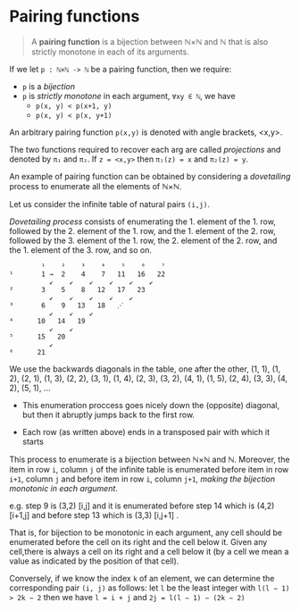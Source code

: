 # Pairing functions

>A **pairing function** is a bijection between ℕ×ℕ and ℕ that is also strictly monotone in each of its arguments.

If we let `p : ℕ×ℕ -> ℕ` be a pairing function, then we require:
- `p` is a *bijection*
- `p` is *strictly monotone* in each argument, `∀xy ∈ ℕ`, we have
  - `p(x, y) < p(x+1, y)`
  - `p(x, y) < p(x, y+1)`


An arbitrary pairing function `p(x,y)` is denoted with angle brackets, <x,y>.

The two functions required to recover each arg are called *projections* and denoted by `π₁` and `π₂`. If `z = <x,y>` then `π₁(z) = x` and `π₂(z) = y`.

An example of pairing function can be obtained by considering a *dovetailing* process to enumerate all the elements of ℕ×ℕ.

Let us consider the infinite table of natural pairs `(i,j)`.

*Dovetailing process* consists of enumerating 
  the 1. element of the 1. row, 
followed by 
  the 2. element of the 1. row, and
  the 1. element of the 2. row, 
followed by 
  the 3. element of the 1. row,
  the 2. element of the 2. row, and
  the 1. element of the 3. row, 
and so on.


```
        ¹    ²    ³    ⁴    ⁵    ⁶    ⁷
¹       1 →  2    4    7   11   16   22
          ↙    ↙    ↙    ↙    ↙    ↙
²       3    5    8   12   17   23
          ↙    ↙    ↙    ↙    ↙
³       6    9   13   18   ⋰
          ↙    ↙    ↙ 
⁴      10   14   19
          ↙    ↙
⁵      15   20
          ↙
⁶      21
```


We use the backwards diagonals in the table, one after the other, 
(1, 1), 
(1, 2), (2, 1), 
(1, 3), (2, 2), (3, 1), 
(1, 4), (2, 3), (3, 2), (4, 1), 
(1, 5), (2, 4), (3, 3), (4, 2), (5, 1),
…

* This enumeration proccess goes nicely down the (opposite) diagonal, but then it abruptly jumps back to the first row.

* Each row (as written above) ends in a transposed pair with which it starts


This process to enumerate is a bijection between ℕ×ℕ and ℕ. 
Moreover, the item in row `i`, column `j` 
of the infinite table is enumerated 
before item in row `i+1`, column `j` and 
before item in row `i`, column `j+1`, 
*making the bijection monotonic in each argument*.   

e.g.   step  9       is (3,2) [i,j]    and it is enumerated 
before step 14 which is (4,2) [i+1,j]  and 
before step 13 which is (3,3) [i,j+1] .

That is, for bijection to be monotonic in each argument, any cell should be enumerated before the cell on its right and the cell below it. Given any cell,there is always a cell on its right and a cell below it (by a cell we mean a value as indicated by the position of that cell).


Conversely, if we know the index `k` of an element, 
we can determine the corresponding pair `(i, j)` as follows: 
let `l` be the least integer with `l(l − 1) > 2k − 2` 
then we have `l = i + j` and  `2j = l(l − 1) − (2k − 2)`
